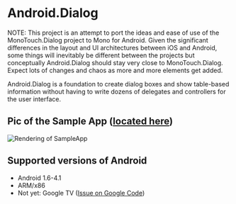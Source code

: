 Android.Dialog
================

NOTE: This project is an attempt to port the ideas and ease of use of the 
MonoTouch.Dialog project to Mono for Android.  Given the significant differences 
in the layout and UI architectures between iOS and Android, some things will 
inevitably be different between the projects but conceptually Android.Dialog
should stay very close to MonoTouch.Dialog. Expect lots of changes and 
chaos as more and more elements get added.

Android.Dialog is a foundation to create dialog boxes and show table-based 
information without having to write dozens of delegates and controllers for 
the user interface.

Pic of the Sample App ([located here](DialogSampleApp))
---------------------
![Rendering of SampleApp](DialogSampleApp/raw/master/sample.png)

Supported versions of Android
----------------
- Android 1.6-4.1
- ARM/x86
- Not yet: Google TV ([Issue on Google Code](http://code.google.com/p/googletv-issues/issues/detail?id=12))

